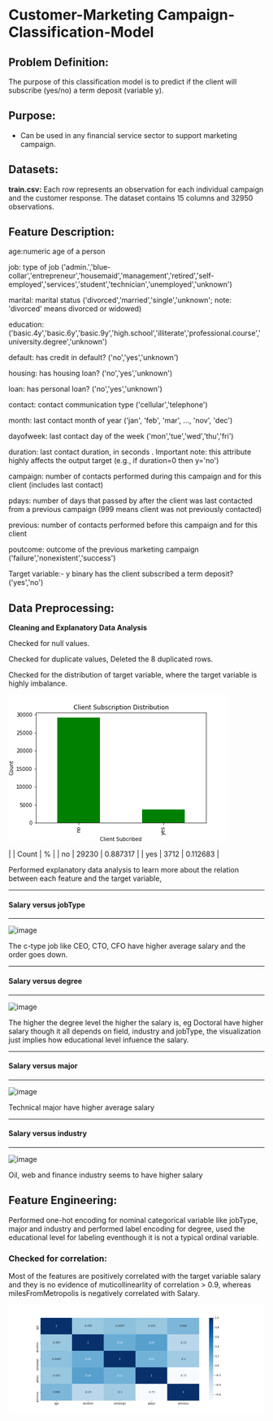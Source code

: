 # Customer-Marketing Campaign-Classification-Model

## Problem Definition:
The purpose of this classification model is to predict if the client will subscribe (yes/no) a term deposit (variable y).

## Purpose:
- Can be used in any financial service sector to support marketing campaign.

## Datasets:
**train.csv:** Each row represents an observation for each individual campaign and the customer response. The dataset contains 15 columns and 32950 observations.

## Feature Description:

age:numeric	age of a person

job: 	type of job ('admin.','blue-collar','entrepreneur','housemaid','management','retired','self-employed','services','student','technician','unemployed','unknown')

marital:	marital status ('divorced','married','single','unknown'; note: 'divorced' means divorced or widowed)

education:	('basic.4y','basic.6y','basic.9y','high.school','illiterate','professional.course','university.degree','unknown')

default:	has credit in default? ('no','yes','unknown')

housing: 	has housing loan? ('no','yes','unknown')

loan:		has personal loan? ('no','yes','unknown')

contact:	contact communication type ('cellular','telephone')

month:	last contact month of year ('jan', 'feb', 'mar', …, 'nov', 'dec')

dayofweek:	last contact day of the week ('mon','tue','wed','thu','fri')

duration:	last contact duration, in seconds . Important note: this attribute highly affects the output target (e.g., if duration=0 then y='no')

campaign:	number of contacts performed during this campaign and for this client (includes last contact)

pdays:	number of days that passed by after the client was last contacted from a previous campaign (999 means client was not previously contacted)

previous:	number of contacts performed before this campaign and for this client

poutcome:	outcome of the previous marketing campaign ('failure','nonexistent','success')

Target variable:- y	binary	has the client subscribed a term deposit? ('yes','no')

## Data Preprocessing:

**Cleaning and Explanatory Data Analysis**

Checked for null values.

Checked for duplicate values, Deleted the 8 duplicated rows.

Checked for the distribution of target variable, where the target variable is highly imbalance. 

![image](/images/Client_subscription_desc.png)

|  | Count | 	% |
| no |	29230 |	0.887317 |
| yes	| 3712 |	0.112683 |


Performed explanatory data analysis to learn more about the relation between each feature and the target variable,

______________________
#### Salary versus jobType
____________________

![image](images/salary_vs_jobType.png)

The c-type job like CEO, CTO, CFO have higher average salary and the order goes down.

_________________
#### Salary versus degree
_________________________

![image](images/salary_vs_degree.png)

The higher the degree level the higher the salary is, eg Doctoral have higher salary though it all depends on field, industry and jobType, the visualization just implies how 
educational level infuence the salary.

__________________
#### Salary versus major
_______________________

![image](images/salary_vs_major.png)

Technical major have higher average salary

__________________________________
#### Salary versus industry
______________________

![image](images/salary_vs_industry.png)

Oil, web and finance industry seems to have higher salary

## Feature Engineering:

Performed one-hot encoding for nominal categorical variable like jobType, major and industry and performed label encoding for degree, used the educational level for labeling eventhough it is not a typical ordinal variable.

### Checked for correlation:

Most of the features are positively correlated with the target variable salary and they is no evidence of muticollinearlity of correlation > 0.9, whereas milesFromMetropolis is negatively correlated with Salary.

![image](images/corr.png)



 
